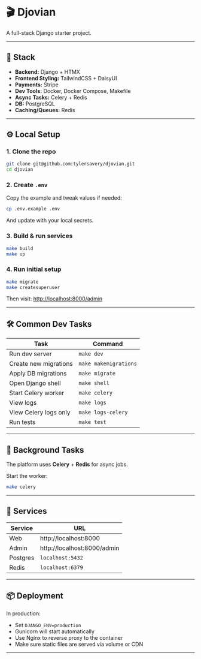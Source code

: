 # 🎬 Djovian

A full-stack Django starter project.

---

## 🚀 Stack

- **Backend:** Django + HTMX
- **Frontend Styling:** TailwindCSS + DaisyUI
- **Payments:** Stripe
- **Dev Tools:** Docker, Docker Compose, Makefile
- **Async Tasks:** Celery + Redis
- **DB:** PostgreSQL
- **Caching/Queues:** Redis

---

## ⚙️ Local Setup

### 1. Clone the repo

```bash
git clone git@github.com:tylersavery/djovian.git
cd djovian
```

### 2. Create `.env`

Copy the example and tweak values if needed:

```bash
cp .env.example .env
```

And update with your local secrets.


### 3. Build & run services

```bash
make build
make up
```

### 4. Run initial setup

```bash
make migrate
make createsuperuser
```

Then visit: [http://localhost:8000/admin](http://localhost:8000/admin)

---

## 🛠️ Common Dev Tasks

| Task                        | Command                  |
|----------------------------|--------------------------|
| Run dev server             | `make dev`               |
| Create new migrations      | `make makemigrations`    |
| Apply DB migrations        | `make migrate`           |
| Open Django shell          | `make shell`             |
| Start Celery worker        | `make celery`            |
| View logs                  | `make logs`              |
| View Celery logs only      | `make logs-celery`       |
| Run tests                  | `make test`              |

---

## 🐰 Background Tasks

The platform uses **Celery** + **Redis** for async jobs.

Start the worker:
```bash
make celery
```

---

## 🧱 Services

| Service    | URL                          |
|------------|------------------------------|
| Web        | http://localhost:8000        |
| Admin      | http://localhost:8000/admin  |
| Postgres   | `localhost:5432`             |
| Redis      | `localhost:6379`             |


---

## 📦 Deployment

In production:
- Set `DJANGO_ENV=production`
- Gunicorn will start automatically
- Use Nginx to reverse proxy to the container
- Make sure static files are served via volume or CDN

---
